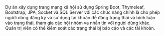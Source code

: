 Dự án xây dựng trang mạng xã hội sử dụng Spring Boot, Thymeleaf, Bootstrap, JPA, Socket và SQL Server với các chức năng chính là cho phép người dùng đăng ký và sử dụng tài khoản để đăng trạng thái và bình luận vào trạng thái, tham gia các hội nhóm va nhắn tin với người dùng khác. Quản trị viên có thể kiểm soát các trạng thái bị báo cáo và các tài khoản.
